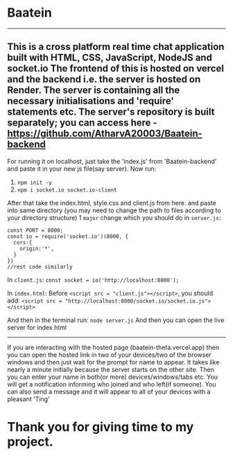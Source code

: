 # Baatein
---------------------------------------------------------

This is a cross platform real time chat application built with HTML, CSS, JavaScript, NodeJS and socket.io
The frontend of this is hosted on vercel and the backend i.e. the server is hosted on Render. 
The server is containing all the necessary initialisations and 'require' statements etc. The server's repository is built separately; you can access here - https://github.com/AtharvA20003/Baatein-backend
---------------------------------------------------------
For running it on localhost, just take the 'index.js' from 'Baatein-backend' and paste it in your new js file(say server). Now run:
1. `npm init -y`
2. `npm i socket.io socket.io-client`

After that take the index.html, style.css and client.js from here. and paste into same directory (you may need to change the path to files according to your directory structure)
1 `major` change which you should do in `server.js`:
```
const PORT = 8000;
const io = require('socket.io')(8000, {
  cors:{
    origin:'*',
  }
})
//rest code similarly
```

In `client.js`:
```const socket = io('http://localhost:8000');```

In `index.html`:
Before `<script src = "client.js"></script>`, you should add:
`<script src = "http://localhost:8000/socket.io/socket.io.js"></script>`

And then in the terminal run: `node server.js`
And then you can open the live server for index.html

---------------------------------------------------------
If you are interacting with the hosted page (baatein-theta.vercel.app) then you can open the hosted link in two of your devices/two of the browser windows and then just wait for the prompt for name to appear. It takes like nearly a minute initially because the server starts on the other site. Then you can enter your name in both(or more) devices/windows/tabs etc. You will get a notification informing who joined and who left(if someone). You can also send a message and it will appear to all of your devices with a pleasant 'Ting'



# Thank you for giving time to my project.
